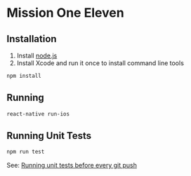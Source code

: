 # Mission One Eleven

## Installation

1. Install [node.js](https://nodejs.org)
2. Install Xcode and run it once to install command line tools

```bash
npm install
```

## Running

```bash
react-native run-ios
```

## Running Unit Tests

```bash
npm run test
```

See: [Running unit tests before every git push](https://github.com/youmeforever/Mission111/wiki/Running-unit-tests-before-every-git-push)


